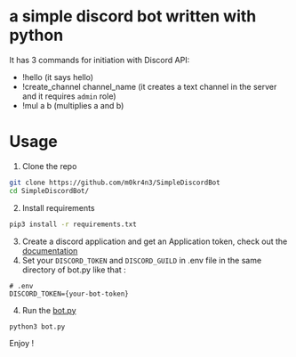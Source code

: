 # a simple discord bot written with python

It has 3 commands for initiation with Discord API:
 * !hello (it says hello)
 * !create_channel channel_name (it creates a text channel in the server and it requires `admin` role)
 * !mul a b (multiplies a and b)


# Usage
1. Clone the repo
```bash
git clone https://github.com/m0kr4n3/SimpleDiscordBot
cd SimpleDiscordBot/
```
2. Install requirements
```bash
pip3 install -r requirements.txt
```
3. Create a discord application and get an Application token, check out the [documentation](https://discord.com/developers/docs/intro)
4. Set your `DISCORD_TOKEN` and `DISCORD_GUILD` in .env file in the same directory of bot.py like that :
```
# .env
DISCORD_TOKEN={your-bot-token}
```

4. Run the [bot.py](./bot.py)
```bash
python3 bot.py
``` 

Enjoy !


